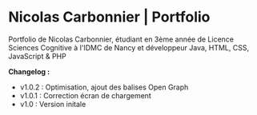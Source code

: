 # Nicolas Carbonnier | Portfolio
Portfolio de Nicolas Carbonnier, étudiant en 3ème année de Licence Sciences Cognitive à l'IDMC de Nancy et développeur Java, HTML, CSS, JavaScript &amp; PHP

**Changelog :**
- v1.0.2 : Optimisation, ajout des balises Open Graph
- v1.0.1 : Correction écran de chargement
- v1.0 : Version initale
